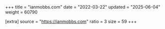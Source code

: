 +++
title = "ianmobbs.com"
date = "2022-03-22"
updated = "2025-06-04"
weight = 60790

[extra]
source = "https://ianmobbs.com"
ratio = 3
size = 59
+++
